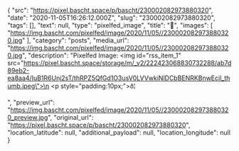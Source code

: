 {
  "src": "https://pixel.bascht.space/p/bascht/230002082973880320",
  "date": "2020-11-05T16:26:12.000Z",
  "slug": "230002082973880320",
  "tags": [],
  "text": null,
  "type": "pixelfed_image",
  "title": "🦆",
  "images": [
    "https://img.bascht.com/pixelfed/image/2020/11/05//230002082973880320.jpg"
  ],
  "category": "posts",
  "media_url": "https://img.bascht.com/pixelfed/image/2020/11/05//230002082973880320.jpg",
  "description": "Pixelfed Image: <img id=\"rss_item_1\" src=\"https://pixel.bascht.space/storage/m/_v2/222423068830732288/ab7d89eb2-ea8aa4/IuB1R6Unj2sT/thRPZ5QfGd1O3usV0LVVwkiNlDCbBENRKBnwEcil_thumb.jpeg\">\n            <p style=\"padding:10px;\">ð¦</p>",
  "preview_url": "https://img.bascht.com/pixelfed/image/2020/11/05//230002082973880320_preview.jpg",
  "original_url": "https://pixel.bascht.space/p/bascht/230002082973880320",
  "location_latitude": null,
  "additional_payload": null,
  "location_longitude": null
}
